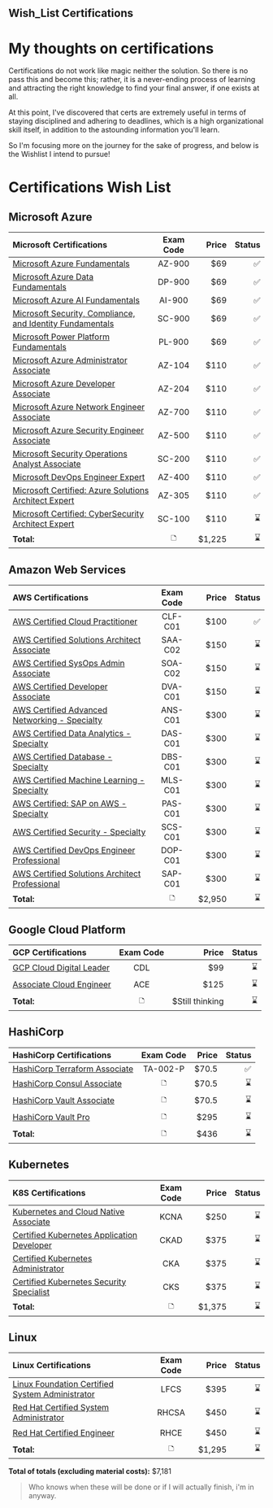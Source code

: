 ## Wish_List Certifications


# My thoughts on certifications

Certifications do not work like magic neither the solution. So there is no pass this and become this; rather, it is a never-ending process of learning and attracting the right knowledge to find your final answer, if one exists at all.

At this point, I've discovered that certs are extremely useful in terms of staying disciplined and adhering to deadlines, which is a high organizational skill itself, in addition to the astounding information you'll learn.

So I'm focusing more on the journey for the sake of progress, and below is the Wishlist I intend to pursue!

# Certifications Wish List
## Microsoft Azure
| **Microsoft Certifications**                                    | **Exam Code** | **Price** | **Status**|
|:--------                                                        | :--------:    | --------: | --------: |
| [Microsoft Azure Fundamentals](https://docs.microsoft.com/en-us/certifications/exams/az-900)                                    |  AZ-900       |   $69     |   ✅   |
| [Microsoft Azure Data Fundamentals](https://docs.microsoft.com/en-us/certifications/exams/dp-900)                                |   DP-900      |   $69     |   ✅   |
| [Microsoft Azure AI Fundamentals](https://docs.microsoft.com/en-us/certifications/exams/ai-900)                                  |  AI-900       |   $69     |   ✅   |
| [Microsoft Security, Compliance, and Identity Fundamentals](https://docs.microsoft.com/en-us/certifications/exams/sc-900)        |   SC-900      |   $69     |   ✅   |
| [Microsoft Power Platform Fundamentals](https://docs.microsoft.com/en-us/certifications/exams/pl-900)                            |   PL-900      |   $69     |   ✅   |
| [Microsoft Azure Administrator Associate](https://docs.microsoft.com/en-us/certifications/exams/az-104)                          |   AZ-104      |   $110    |   ✅   |
| [Microsoft Azure Developer Associate](https://docs.microsoft.com/en-us/certifications/exams/az-204)                             |   AZ-204      |   $110    |   ✅   |
| [Microsoft Azure Network Engineer Associate](https://docs.microsoft.com/en-us/certifications/exams/az-700)                       |   AZ-700      |   $110    |   ✅   |
| [Microsoft Azure Security Engineer Associate](https://docs.microsoft.com/en-us/certifications/exams/az-500)                      |   AZ-500      |   $110    |   ✅   |
| [Microsoft Security Operations Analyst Associate](https://docs.microsoft.com/en-us/certifications/exams/sc-200)                 |   SC-200      |   $110    |   ✅   |
| [Microsoft DevOps Engineer Expert](https://docs.microsoft.com/en-us/certifications/exams/az-400)                                |   AZ-400      |   $110    |   ✅   |
| [Microsoft Certified: Azure Solutions Architect Expert](https://docs.microsoft.com/en-us/certifications/exams/az-305)            |   AZ-305      |   $110    |   ✅   |
| [Microsoft Certified: CyberSecurity Architect Expert](https://docs.microsoft.com/en-us/certifications/exams/sc-100)              |   SC-100      |   $110    |   ⌛️   |
| **Total:**                                                      |   🗅           |   $1,225   |   ⌛️   |


## Amazon Web Services
| **AWS Certifications**                                          | **Exam Code** | **Price** | **Status**|
|:--------                                                        | :--------:    | --------: | --------: |
| [AWS Certified Cloud Practitioner](https://aws.amazon.com/fr/certification/certified-cloud-practitioner/)                                 |  CLF-C01       |   $100    |   ✅   |
| [AWS Certified Solutions Architect Associate](https://aws.amazon.com/fr/certification/certified-solutions-architect-associate/)                      |   SAA-C02      |   $150     |   ⌛️   |
| [AWS Certified SysOps Admin Associate](https://aws.amazon.com/fr/certification/certified-sysops-admin-associate/)                             |  SOA-C02      |   $150     |   ⌛️   |
| [AWS Certified Developer Associate](https://aws.amazon.com/fr/certification/certified-developer-associate/)       |  DVA-C01      |   $150     |   ⌛️   |  
| [AWS Certified Advanced Networking - Specialty](https://aws.amazon.com/fr/certification/certified-advanced-networking-specialty/)                      |   ANS-C01      |   $300     |   ⌛️   |
| [AWS Certified Data Analytics - Specialty](https://aws.amazon.com/fr/certification/certified-data-analytics-specialty/)                      |   DAS-C01	      |   $300     |   ⌛️   |
| [AWS Certified Database - Specialty](https://aws.amazon.com/fr/certification/certified-database-specialty/)                      |   DBS-C01      |   $300    |   ⌛️   |
| [	AWS Certified Machine Learning - Specialty](https://aws.amazon.com/fr/certification/certified-machine-learning-specialty/)                      |  MLS-C01      |   $300     |   ⌛️   |
| [	AWS Certified: SAP on AWS - Specialty](https://aws.amazon.com/fr/certification/certified-sap-on-aws-specialty/)                      |   	PAS-C01      |   $300     |   ⌛️   |
| [	AWS Certified Security - Specialty](https://aws.amazon.com/fr/certification/certified-security-specialty/)                      |   SCS-C01      |   $300     |   ⌛️   |
| [AWS Certified DevOps Engineer Professional](https://aws.amazon.com/fr/certification/certified-devops-engineer-professional/)                      |   DOP-C01      |   $300     |   ⌛️   |
| [AWS Certified Solutions Architect Professional](https://aws.amazon.com/fr/certification/certified-solutions-architect-professional/)                   |   SAP-C01      |   $300     |   ⌛️   |
| **Total:**                                                      |     🗅         |   $2,950|   ⌛️   |

## Google Cloud Platform
| **GCP Certifications**                                       | **Exam Code** | **Price**   | **Status**|
|:--------                                                     | :--------:    | --------:   | --------: |
| [GCP Cloud Digital Leader](https://cloud.google.com/certification/cloud-digital-leader)                                                          |  CDL|   $99|   ⌛️   |
| [Associate Cloud Engineer](https://cloud.google.com/certification/cloud-engineer)                                                          |  ACE|   $125     |   ⌛️   |
| **Total:**                                                      |   🗅           |   $Still thinking|   ⌛️   |

## HashiCorp
| **HashiCorp Certifications**                                 | **Exam Code** | **Price**   | **Status**|
|:--------                                                     | :--------:    | --------:   | --------: |
| [HashiCorp Terraform Associate](https://www.hashicorp.com/certification/terraform-associate)                                |  TA-002-P       |   $70.5     |   ✅   |
| [HashiCorp Consul Associate](https://www.hashicorp.com/certification/consul-associate)                                   |   🗅      |   $70.5     |   ⌛️   |
| [HashiCorp Vault Associate](https://www.hashicorp.com/certification/vault-associate)                                    |  🗅       |   $70.5     |   ⌛️   |
| [HashiCorp Vault Pro](https://www.hashicorp.com/certification/vault-operations-professional)                                          |   🗅      |   $295      |   ⌛️   |
| **Total:**                                                   |    🗅          |   $436     |   ⌛️   |

## Kubernetes
| **K8S Certifications**                                       | **Exam Code** | **Price**   | **Status**|
|:--------                                                     | :--------:    | --------:   | --------: |
| [Kubernetes and Cloud Native Associate](https://training.linuxfoundation.org/certification/kubernetes-cloud-native-associate/)                                                          |  KCNA        |   $250      |   ⌛️   |
| [Certified Kubernetes Application Developer](https://www.cncf.io/certification/ckad/)                                                          |   CKAD       |   $375     |   ⌛️   |
| [Certified Kubernetes Administrator](https://www.cncf.io/certification/cka/)                                                           | CKA        |   $375     |   ⌛️   |
| [Certified Kubernetes Security Specialist](https://www.cncf.io/certification/cks/)                                                           |   CKS       |   $375      |   ⌛️   |
| **Total:**                                                   |    🗅          |   $1,375    |   ⌛️   |

## Linux
| **Linux Certifications**                                       | **Exam Code** | **Price**   | **Status**|
|:--------                                                     | :--------:    | --------:   | --------: |
| [Linux Foundation Certified System Administrator](https://training.linuxfoundation.org/certification/linux-foundation-certified-sysadmin-lfcs/)                                                          |  LFCS       |   $395     |   ⌛️   |
| [Red Hat Certified System Administrator](https://www.redhat.com/en/services/training/ex200-red-hat-certified-system-administrator-rhcsa-exam)                                                          |   RHCSA      |   $450     |   ⌛️   |
| [Red Hat Certified Engineer](https://www.redhat.com/en/services/training/ex294-red-hat-certified-engineer-rhce-exam-red-hat-enterprise-linux-8)                                                          | RHCE         |   $450      |   ⌛️   |
| **Total:**                                                   |    🗅          |   $1,295    |   ⌛️   |




**Total of totals (excluding material costs):** $7,181
> Who knows when these will be done or if I will actually finish, i'm in anyway.

